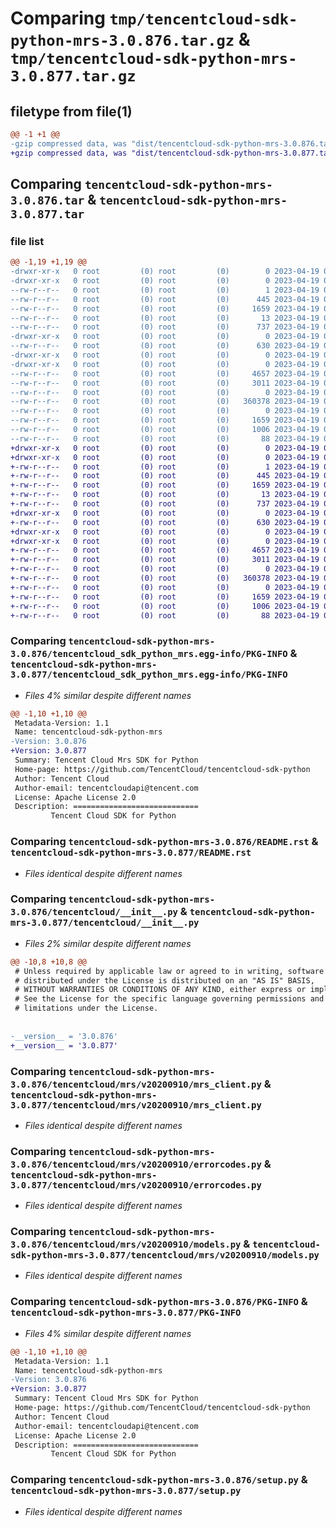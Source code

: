 # Comparing `tmp/tencentcloud-sdk-python-mrs-3.0.876.tar.gz` & `tmp/tencentcloud-sdk-python-mrs-3.0.877.tar.gz`

## filetype from file(1)

```diff
@@ -1 +1 @@
-gzip compressed data, was "dist/tencentcloud-sdk-python-mrs-3.0.876.tar", last modified: Wed Apr 19 00:32:43 2023, max compression
+gzip compressed data, was "dist/tencentcloud-sdk-python-mrs-3.0.877.tar", last modified: Wed Apr 19 09:22:28 2023, max compression
```

## Comparing `tencentcloud-sdk-python-mrs-3.0.876.tar` & `tencentcloud-sdk-python-mrs-3.0.877.tar`

### file list

```diff
@@ -1,19 +1,19 @@
-drwxr-xr-x   0 root         (0) root         (0)        0 2023-04-19 00:32:43.000000 tencentcloud-sdk-python-mrs-3.0.876/
-drwxr-xr-x   0 root         (0) root         (0)        0 2023-04-19 00:32:43.000000 tencentcloud-sdk-python-mrs-3.0.876/tencentcloud_sdk_python_mrs.egg-info/
--rw-r--r--   0 root         (0) root         (0)        1 2023-04-19 00:32:43.000000 tencentcloud-sdk-python-mrs-3.0.876/tencentcloud_sdk_python_mrs.egg-info/dependency_links.txt
--rw-r--r--   0 root         (0) root         (0)      445 2023-04-19 00:32:43.000000 tencentcloud-sdk-python-mrs-3.0.876/tencentcloud_sdk_python_mrs.egg-info/SOURCES.txt
--rw-r--r--   0 root         (0) root         (0)     1659 2023-04-19 00:32:43.000000 tencentcloud-sdk-python-mrs-3.0.876/tencentcloud_sdk_python_mrs.egg-info/PKG-INFO
--rw-r--r--   0 root         (0) root         (0)       13 2023-04-19 00:32:43.000000 tencentcloud-sdk-python-mrs-3.0.876/tencentcloud_sdk_python_mrs.egg-info/top_level.txt
--rw-r--r--   0 root         (0) root         (0)      737 2023-04-19 00:32:43.000000 tencentcloud-sdk-python-mrs-3.0.876/README.rst
-drwxr-xr-x   0 root         (0) root         (0)        0 2023-04-19 00:32:43.000000 tencentcloud-sdk-python-mrs-3.0.876/tencentcloud/
--rw-r--r--   0 root         (0) root         (0)      630 2023-04-19 00:32:43.000000 tencentcloud-sdk-python-mrs-3.0.876/tencentcloud/__init__.py
-drwxr-xr-x   0 root         (0) root         (0)        0 2023-04-19 00:32:43.000000 tencentcloud-sdk-python-mrs-3.0.876/tencentcloud/mrs/
-drwxr-xr-x   0 root         (0) root         (0)        0 2023-04-19 00:32:43.000000 tencentcloud-sdk-python-mrs-3.0.876/tencentcloud/mrs/v20200910/
--rw-r--r--   0 root         (0) root         (0)     4657 2023-04-19 00:32:43.000000 tencentcloud-sdk-python-mrs-3.0.876/tencentcloud/mrs/v20200910/mrs_client.py
--rw-r--r--   0 root         (0) root         (0)     3011 2023-04-19 00:32:43.000000 tencentcloud-sdk-python-mrs-3.0.876/tencentcloud/mrs/v20200910/errorcodes.py
--rw-r--r--   0 root         (0) root         (0)        0 2023-04-19 00:32:43.000000 tencentcloud-sdk-python-mrs-3.0.876/tencentcloud/mrs/v20200910/__init__.py
--rw-r--r--   0 root         (0) root         (0)   360378 2023-04-19 00:32:43.000000 tencentcloud-sdk-python-mrs-3.0.876/tencentcloud/mrs/v20200910/models.py
--rw-r--r--   0 root         (0) root         (0)        0 2023-04-19 00:32:43.000000 tencentcloud-sdk-python-mrs-3.0.876/tencentcloud/mrs/__init__.py
--rw-r--r--   0 root         (0) root         (0)     1659 2023-04-19 00:32:43.000000 tencentcloud-sdk-python-mrs-3.0.876/PKG-INFO
--rw-r--r--   0 root         (0) root         (0)     1006 2023-04-19 00:32:43.000000 tencentcloud-sdk-python-mrs-3.0.876/setup.py
--rw-r--r--   0 root         (0) root         (0)       88 2023-04-19 00:32:43.000000 tencentcloud-sdk-python-mrs-3.0.876/setup.cfg
+drwxr-xr-x   0 root         (0) root         (0)        0 2023-04-19 09:22:28.000000 tencentcloud-sdk-python-mrs-3.0.877/
+drwxr-xr-x   0 root         (0) root         (0)        0 2023-04-19 09:22:28.000000 tencentcloud-sdk-python-mrs-3.0.877/tencentcloud_sdk_python_mrs.egg-info/
+-rw-r--r--   0 root         (0) root         (0)        1 2023-04-19 09:22:28.000000 tencentcloud-sdk-python-mrs-3.0.877/tencentcloud_sdk_python_mrs.egg-info/dependency_links.txt
+-rw-r--r--   0 root         (0) root         (0)      445 2023-04-19 09:22:28.000000 tencentcloud-sdk-python-mrs-3.0.877/tencentcloud_sdk_python_mrs.egg-info/SOURCES.txt
+-rw-r--r--   0 root         (0) root         (0)     1659 2023-04-19 09:22:28.000000 tencentcloud-sdk-python-mrs-3.0.877/tencentcloud_sdk_python_mrs.egg-info/PKG-INFO
+-rw-r--r--   0 root         (0) root         (0)       13 2023-04-19 09:22:28.000000 tencentcloud-sdk-python-mrs-3.0.877/tencentcloud_sdk_python_mrs.egg-info/top_level.txt
+-rw-r--r--   0 root         (0) root         (0)      737 2023-04-19 09:22:28.000000 tencentcloud-sdk-python-mrs-3.0.877/README.rst
+drwxr-xr-x   0 root         (0) root         (0)        0 2023-04-19 09:22:28.000000 tencentcloud-sdk-python-mrs-3.0.877/tencentcloud/
+-rw-r--r--   0 root         (0) root         (0)      630 2023-04-19 09:22:28.000000 tencentcloud-sdk-python-mrs-3.0.877/tencentcloud/__init__.py
+drwxr-xr-x   0 root         (0) root         (0)        0 2023-04-19 09:22:28.000000 tencentcloud-sdk-python-mrs-3.0.877/tencentcloud/mrs/
+drwxr-xr-x   0 root         (0) root         (0)        0 2023-04-19 09:22:28.000000 tencentcloud-sdk-python-mrs-3.0.877/tencentcloud/mrs/v20200910/
+-rw-r--r--   0 root         (0) root         (0)     4657 2023-04-19 09:22:28.000000 tencentcloud-sdk-python-mrs-3.0.877/tencentcloud/mrs/v20200910/mrs_client.py
+-rw-r--r--   0 root         (0) root         (0)     3011 2023-04-19 09:22:28.000000 tencentcloud-sdk-python-mrs-3.0.877/tencentcloud/mrs/v20200910/errorcodes.py
+-rw-r--r--   0 root         (0) root         (0)        0 2023-04-19 09:22:28.000000 tencentcloud-sdk-python-mrs-3.0.877/tencentcloud/mrs/v20200910/__init__.py
+-rw-r--r--   0 root         (0) root         (0)   360378 2023-04-19 09:22:28.000000 tencentcloud-sdk-python-mrs-3.0.877/tencentcloud/mrs/v20200910/models.py
+-rw-r--r--   0 root         (0) root         (0)        0 2023-04-19 09:22:28.000000 tencentcloud-sdk-python-mrs-3.0.877/tencentcloud/mrs/__init__.py
+-rw-r--r--   0 root         (0) root         (0)     1659 2023-04-19 09:22:28.000000 tencentcloud-sdk-python-mrs-3.0.877/PKG-INFO
+-rw-r--r--   0 root         (0) root         (0)     1006 2023-04-19 09:22:28.000000 tencentcloud-sdk-python-mrs-3.0.877/setup.py
+-rw-r--r--   0 root         (0) root         (0)       88 2023-04-19 09:22:28.000000 tencentcloud-sdk-python-mrs-3.0.877/setup.cfg
```

### Comparing `tencentcloud-sdk-python-mrs-3.0.876/tencentcloud_sdk_python_mrs.egg-info/PKG-INFO` & `tencentcloud-sdk-python-mrs-3.0.877/tencentcloud_sdk_python_mrs.egg-info/PKG-INFO`

 * *Files 4% similar despite different names*

```diff
@@ -1,10 +1,10 @@
 Metadata-Version: 1.1
 Name: tencentcloud-sdk-python-mrs
-Version: 3.0.876
+Version: 3.0.877
 Summary: Tencent Cloud Mrs SDK for Python
 Home-page: https://github.com/TencentCloud/tencentcloud-sdk-python
 Author: Tencent Cloud
 Author-email: tencentcloudapi@tencent.com
 License: Apache License 2.0
 Description: ============================
         Tencent Cloud SDK for Python
```

### Comparing `tencentcloud-sdk-python-mrs-3.0.876/README.rst` & `tencentcloud-sdk-python-mrs-3.0.877/README.rst`

 * *Files identical despite different names*

### Comparing `tencentcloud-sdk-python-mrs-3.0.876/tencentcloud/__init__.py` & `tencentcloud-sdk-python-mrs-3.0.877/tencentcloud/__init__.py`

 * *Files 2% similar despite different names*

```diff
@@ -10,8 +10,8 @@
 # Unless required by applicable law or agreed to in writing, software
 # distributed under the License is distributed on an "AS IS" BASIS,
 # WITHOUT WARRANTIES OR CONDITIONS OF ANY KIND, either express or implied.
 # See the License for the specific language governing permissions and
 # limitations under the License.
 
 
-__version__ = '3.0.876'
+__version__ = '3.0.877'
```

### Comparing `tencentcloud-sdk-python-mrs-3.0.876/tencentcloud/mrs/v20200910/mrs_client.py` & `tencentcloud-sdk-python-mrs-3.0.877/tencentcloud/mrs/v20200910/mrs_client.py`

 * *Files identical despite different names*

### Comparing `tencentcloud-sdk-python-mrs-3.0.876/tencentcloud/mrs/v20200910/errorcodes.py` & `tencentcloud-sdk-python-mrs-3.0.877/tencentcloud/mrs/v20200910/errorcodes.py`

 * *Files identical despite different names*

### Comparing `tencentcloud-sdk-python-mrs-3.0.876/tencentcloud/mrs/v20200910/models.py` & `tencentcloud-sdk-python-mrs-3.0.877/tencentcloud/mrs/v20200910/models.py`

 * *Files identical despite different names*

### Comparing `tencentcloud-sdk-python-mrs-3.0.876/PKG-INFO` & `tencentcloud-sdk-python-mrs-3.0.877/PKG-INFO`

 * *Files 4% similar despite different names*

```diff
@@ -1,10 +1,10 @@
 Metadata-Version: 1.1
 Name: tencentcloud-sdk-python-mrs
-Version: 3.0.876
+Version: 3.0.877
 Summary: Tencent Cloud Mrs SDK for Python
 Home-page: https://github.com/TencentCloud/tencentcloud-sdk-python
 Author: Tencent Cloud
 Author-email: tencentcloudapi@tencent.com
 License: Apache License 2.0
 Description: ============================
         Tencent Cloud SDK for Python
```

### Comparing `tencentcloud-sdk-python-mrs-3.0.876/setup.py` & `tencentcloud-sdk-python-mrs-3.0.877/setup.py`

 * *Files identical despite different names*

